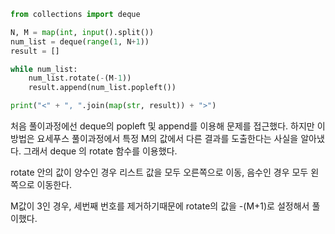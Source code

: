 ```py
from collections import deque

N, M = map(int, input().split())
num_list = deque(range(1, N+1))
result = []

while num_list:
    num_list.rotate(-(M-1))
    result.append(num_list.popleft())

print("<" + ", ".join(map(str, result)) + ">")
```

처음 풀이과정에선 deque의 popleft 및 append를 이용해 문제를 접근했다.
하지만 이 방법은 요세푸스 풀이과정에서 특정 M의 값에서 다른 결과를 도출한다는 사실을 알아냈다.
그래서 deque 의 rotate 함수를 이용했다.

rotate 안의 값이 양수인 경우 리스트 값을 모두 오른쪽으로 이동,
음수인 경우 모두 왼쪽으로 이동한다.

M값이 3인 경우, 세번째 번호를 제거하기때문에 rotate의 값을 -(M+1)로 설정해서 풀이했다.
